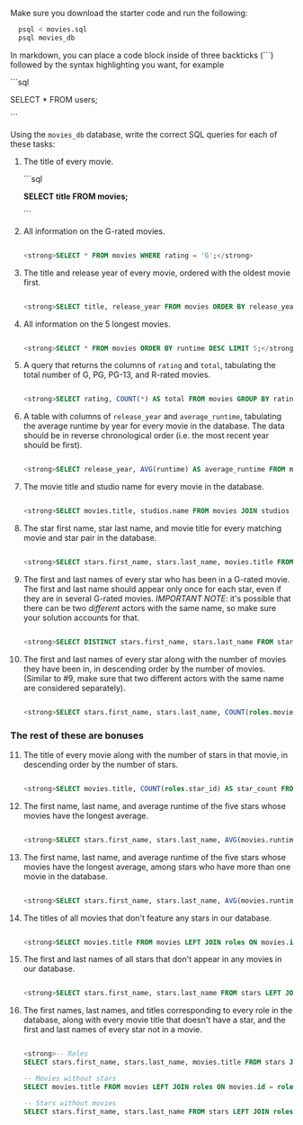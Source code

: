 Make sure you download the starter code and run the following:

```sh
  psql < movies.sql
  psql movies_db
```

In markdown, you can place a code block inside of three backticks (```) followed by the syntax highlighting you want, for example

\```sql

SELECT \* FROM users;

\```

Using the `movies_db` database, write the correct SQL queries for each of these tasks:

1.  The title of every movie.

    \```sql

    <strong>SELECT title FROM movies;</strong>

    \```

2.  All information on the G-rated movies.

    ```sql

    <strong>SELECT * FROM movies WHERE rating = 'G';</strong>

    ```

3.  The title and release year of every movie, ordered with the
    oldest movie first.

     ```sql

    <strong>SELECT title, release_year FROM movies ORDER BY release_year ASC;</strong>

    ```
    
4.  All information on the 5 longest movies.

    ```sql

    <strong>SELECT * FROM movies ORDER BY runtime DESC LIMIT 5;</strong>

    ```

5.  A query that returns the columns of `rating` and `total`, tabulating the
    total number of G, PG, PG-13, and R-rated movies.

    ```sql

    <strong>SELECT rating, COUNT(*) AS total FROM movies GROUP BY rating;</strong>

    ```

6.  A table with columns of `release_year` and `average_runtime`,
    tabulating the average runtime by year for every movie in the database. The data should be in reverse chronological order (i.e. the most recent year should be first).

    ```sql

    <strong>SELECT release_year, AVG(runtime) AS average_runtime FROM movies GROUP BY release_year ORDER BY release_year DESC;</strong>

    ```

7.  The movie title and studio name for every movie in the
    database.

    ```sql

    <strong>SELECT movies.title, studios.name FROM movies JOIN studios ON movies.studio_id = studios.id;</strong>

    ```

8.  The star first name, star last name, and movie title for every
    matching movie and star pair in the database.

    ```sql

    <strong>SELECT stars.first_name, stars.last_name, movies.title FROM stars JOIN roles ON stars.id = roles.star_id JOIN movies ON roles.movie_id = movies.id;</strong>

    ```

9.  The first and last names of every star who has been in a G-rated movie. The first and last name should appear only once for each star, even if they are in several G-rated movies. *IMPORTANT NOTE*: it's possible that there can be two *different* actors with the same name, so make sure your solution accounts for that.

    ```sql

    <strong>SELECT DISTINCT stars.first_name, stars.last_name FROM stars JOIN roles ON stars.id = roles.star_id JOIN movies ON roles.movie_id = movies.id WHERE movies.rating = 'G';</strong>

    ```

10. The first and last names of every star along with the number
    of movies they have been in, in descending order by the number of movies. (Similar to #9, make sure
    that two different actors with the same name are considered separately).

    ```sql

    <strong>SELECT stars.first_name, stars.last_name, COUNT(roles.movie_id) AS movie_count FROM stars JOIN roles ON stars.id = roles.star_id GROUP BY stars.id ORDER BY movie_count DESC;</strong>

    ```

### The rest of these are bonuses

11. The title of every movie along with the number of stars in
    that movie, in descending order by the number of stars.

    ```sql

    <strong>SELECT movies.title, COUNT(roles.star_id) AS star_count FROM movies JOIN roles ON movies.id = roles.movie_id GROUP BY movies.id ORDER BY star_count DESC;</strong>

    ```

12. The first name, last name, and average runtime of the five
    stars whose movies have the longest average.

     ```sql

    <strong>SELECT stars.first_name, stars.last_name, AVG(movies.runtime) AS average_runtime FROM stars JOIN roles ON stars.id = roles.star_id JOIN movies ON roles.movie_id = movies.id GROUP BY stars.id ORDER BY average_runtime DESC LIMIT 5;</strong>

    ```

13. The first name, last name, and average runtime of the five
    stars whose movies have the longest average, among stars who have more than one movie in the database.

    ```sql

    <strong>SELECT stars.first_name, stars.last_name, AVG(movies.runtime) AS average_runtime FROM stars JOIN roles ON stars.id = roles.star_id JOIN movies ON roles.movie_id = movies.id GROUP BY stars.id HAVING COUNT(roles.movie_id) > 1 ORDER BY average_runtime DESC LIMIT 5;</strong>

    ```

14. The titles of all movies that don't feature any stars in our
    database.

    ```sql

    <strong>SELECT movies.title FROM movies LEFT JOIN roles ON movies.id = roles.movie_id WHERE roles.star_id IS NULL;</strong>

    ```

15. The first and last names of all stars that don't appear in any movies in our database.

    ```sql

    <strong>SELECT stars.first_name, stars.last_name FROM stars LEFT JOIN roles ON stars.id = roles.star_id WHERE roles.movie_id IS NULL;</strong>

    ```

16. The first names, last names, and titles corresponding to every
    role in the database, along with every movie title that doesn't have a star, and the first and last names of every star not in a movie.
    ```sql
    
    <strong>-- Roles
    SELECT stars.first_name, stars.last_name, movies.title FROM stars JOIN roles ON stars.id = roles.star_id JOIN movies ON roles.movie_id = movies.id;

    -- Movies without stars
    SELECT movies.title FROM movies LEFT JOIN roles ON movies.id = roles.movie_id WHERE roles.star_id IS NULL;

    -- Stars without movies
    SELECT stars.first_name, stars.last_name FROM stars LEFT JOIN roles ON stars.id = roles.star_id WHERE roles.movie_id IS NULL;</strong>
    
    ```